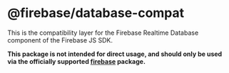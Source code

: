 # @firebase/database-compat

This is the compatibility layer for the Firebase Realtime Database component of the Firebase JS SDK.

**This package is not intended for direct usage, and should only be used via the officially supported [firebase](https://www.npmjs.com/package/firebase) package.**
